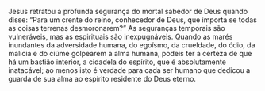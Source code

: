 Jesus retratou a profunda segurança do mortal sabedor de Deus quando disse: “Para um crente do reino, conhecedor de Deus, que importa se todas as coisas terrenas desmoronarem?” As seguranças temporais são vulneráveis, mas as espirituais são inexpugnáveis. Quando as marés inundantes da adversidade humana, do egoísmo, da crueldade, do ódio, da malícia e do ciúme golpearem a alma humana, podeis ter a certeza de que há um bastião interior, a cidadela do espírito, que é absolutamente inatacável; ao menos isto é verdade para cada ser humano que dedicou a guarda de sua alma ao espírito residente do Deus eterno.
